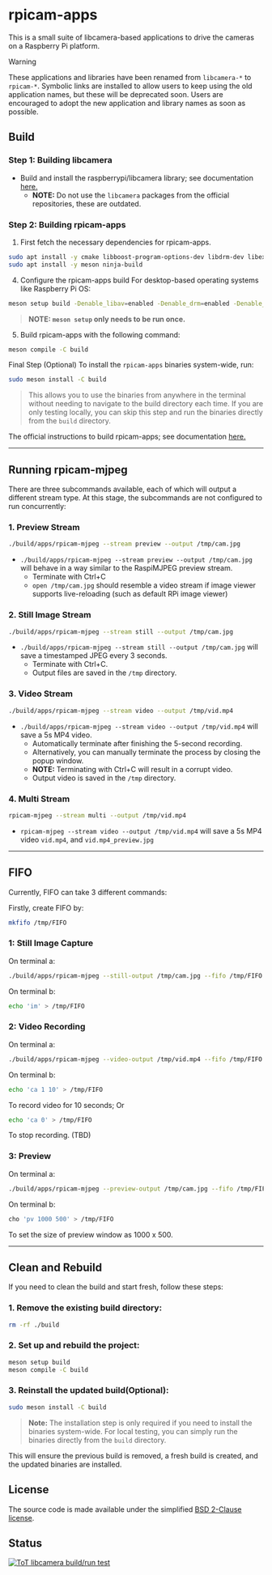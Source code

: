 # rpicam-apps
This is a small suite of libcamera-based applications to drive the cameras on a Raspberry Pi platform.

>[!WARNING]
>These applications and libraries have been renamed from `libcamera-*` to `rpicam-*`. Symbolic links are installed to allow users to keep using the old application names, but these will be deprecated soon. Users are encouraged to adopt the new application and library names as soon as possible.

Build
-----

### Step 1: Building libcamera
* Build and install the raspberrypi/libcamera library; see documentation [here.](https://www.raspberrypi.com/documentation/computers/camera_software.html#building-libcamera)
  - **NOTE:** Do not use the `libcamera` packages from the official repositories, these are outdated.
### Step 2: Building rpicam-apps
1. First fetch the necessary dependencies for rpicam-apps.
```bash
sudo apt install -y cmake libboost-program-options-dev libdrm-dev libexif-dev libavdevice-dev
sudo apt install -y meson ninja-build
```
4. Configure the rpicam-apps build
For desktop-based operating systems like Raspberry Pi OS:
```bash
meson setup build -Denable_libav=enabled -Denable_drm=enabled -Denable_egl=enabled -Denable_qt=enabled -Denable_opencv=disabled -Denable_tflite=disabled
```

> **NOTE: `meson setup` only needs to be run once.**


5. Build rpicam-apps with the following command:
```bash
meson compile -C build
```

Final Step (Optional)
To install the `rpicam-apps` binaries system-wide, run:

```bash
sudo meson install -C build
```

> This allows you to use the binaries from anywhere in the terminal without needing to navigate to the build directory each time. If you are only testing locally, you can skip this step and run the binaries directly from the `build` directory.

The official instructions to build rpicam-apps; see documentation [here.](https://www.raspberrypi.com/documentation/computers/camera_software.html#building-rpicam-apps)


---


Running rpicam-mjpeg
--------------------

There are three subcommands available, each of which will output a different stream type.
At this stage, the subcommands are not configured to run concurrently:

### 1. Preview Stream

```bash
./build/apps/rpicam-mjpeg --stream preview --output /tmp/cam.jpg
```
* `./build/apps/rpicam-mjpeg --stream preview --output /tmp/cam.jpg` will behave in a way similar to the RaspiMJPEG preview stream.
  - Terminate with Ctrl+C
  - `open /tmp/cam.jpg` should resemble a video stream if image viewer supports live-reloading (such as default RPi image viewer)
    
### 2. Still Image Stream

```bash
./build/apps/rpicam-mjpeg --stream still --output /tmp/cam.jpg
```
* `./build/apps/rpicam-mjpeg --stream still --output /tmp/cam.jpg` will save a timestamped JPEG every 3 seconds.
  - Terminate with Ctrl+C.
  - Output files are saved in the `/tmp` directory.
    
### 3. Video Stream

```bash
./build/apps/rpicam-mjpeg --stream video --output /tmp/vid.mp4
```
* `./build/apps/rpicam-mjpeg --stream video --output /tmp/vid.mp4` will save a 5s MP4 video.
  - Automatically terminate after finishing the 5-second recording.
  - Alternatively, you can manually terminate the process by closing the popup window.
  - **NOTE:** Terminating with Ctrl+C will result in a corrupt video.
  - Output video is saved in the `/tmp` directory.

### 4. Multi Stream
```bash
rpicam-mjpeg --stream multi --output /tmp/vid.mp4
```
* `rpicam-mjpeg --stream video --output /tmp/vid.mp4` will save a 5s MP4 video `vid.mp4`, and `vid.mp4_preview.jpg`

---

FIFO
-----

Currently, FIFO can take 3 different commands:

Firstly, create FIFO by:
```bash
mkfifo /tmp/FIFO
```

### 1: Still Image Capture
On terminal a:
```bash
./build/apps/rpicam-mjpeg --still-output /tmp/cam.jpg --fifo /tmp/FIFO
```

On terminal b:
```bash
echo 'im' > /tmp/FIFO
```

### 2: Video Recording
On terminal a:
```bash
./build/apps/rpicam-mjpeg --video-output /tmp/vid.mp4 --fifo /tmp/FIFO --nopreview
```

On terminal b:
```bash
echo 'ca 1 10' > /tmp/FIFO
```
To record video for 10 seconds;
Or
```bash
echo 'ca 0' > /tmp/FIFO
```
To stop recording. (TBD)

### 3: Preview
On terminal a:
```bash
./build/apps/rpicam-mjpeg --preview-output /tmp/cam.jpg --fifo /tmp/FIFO --nopreview
```

On terminal b:
```bash
cho 'pv 1000 500' > /tmp/FIFO
```
To set the size of preview window as 1000 x 500.

---

Clean and Rebuild
---------------------

If you need to clean the build and start fresh, follow these steps:

### 1. Remove the existing build directory:
```bash
rm -rf ./build
```

### 2. Set up and rebuild the project:
```bash
meson setup build
meson compile -C build
```

### 3. Reinstall the updated build(Optional):
```bash
sudo meson install -C build
```
> **Note:** The installation step is only required if you need to install the binaries system-wide. For local testing, you can simply run the binaries directly from the `build` directory.

This will ensure the previous build is removed, a fresh build is created, and the updated binaries are installed.


License
-------

The source code is made available under the simplified [BSD 2-Clause license](https://spdx.org/licenses/BSD-2-Clause.html).

Status
------

[![ToT libcamera build/run test](https://github.com/raspberrypi/rpicam-apps/actions/workflows/rpicam-test.yml/badge.svg)](https://github.com/raspberrypi/rpicam-apps/actions/workflows/rpicam-test.yml)
